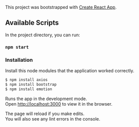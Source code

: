 This project was bootstrapped with [Create React App](https://github.com/facebook/create-react-app).

## Available Scripts

In the project directory, you can run:

### `npm start`

### Installation

Install this node modules that the application worked correctly.

```sh
$ npm install axios
$ npm install bootstrap
$ npm install emotion
```

Runs the app in the development mode.<br />
Open [http://localhost:3000](http://localhost:3000) to view it in the browser.

The page will reload if you make edits.<br />
You will also see any lint errors in the console.

